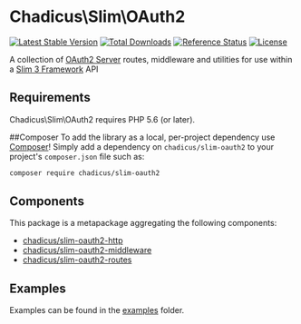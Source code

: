 # Chadicus\Slim\OAuth2
[![Latest Stable Version](http://img.shields.io/packagist/v/chadicus/slim-oauth2.svg?style=flat)](https://packagist.org/packages/chadicus/slim-oauth2)
[![Total Downloads](http://img.shields.io/packagist/dt/chadicus/slim-oauth2.svg?style=flat)](https://packagist.org/packages/chadicus/slim-oauth2)
[![Reference Status](https://www.versioneye.com/php/chadicus:slim-oauth2/reference_badge.svg?style=flat)](https://www.versioneye.com/php/chadicus:slim-oauth2/references)
[![License](http://img.shields.io/packagist/l/chadicus/slim-oauth2.svg?style=flat)](https://packagist.org/packages/chadicus/slim-oauth2)

A collection of [OAuth2 Server](http://bshaffer.github.io/oauth2-server-php-docs/) routes, middleware and utilities for use within a [Slim 3 Framework](http://www.slimframework.com/) API

## Requirements

Chadicus\Slim\OAuth2 requires PHP 5.6 (or later).

##Composer
To add the library as a local, per-project dependency use [Composer](http://getcomposer.org)! Simply add a dependency on `chadicus/slim-oauth2` to your project's `composer.json` file such as:

```sh
composer require chadicus/slim-oauth2
```

## Components

This package is a metapackage aggregating the following components:

* [chadicus/slim-oauth2-http](https://github.com/chadicus/slim-oauth2-http)
* [chadicus/slim-oauth2-middleware](https://github.com/chadicus/slim-oauth2-middleware)
* [chadicus/slim-oauth2-routes](https://github.com/chadicus/slim-oauth2-routes)

## Examples

Examples can be found in the [examples](examples/) folder.

